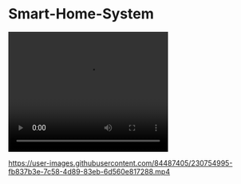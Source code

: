 # Smart-Home-System
<video width="320" height="240" controls>
  <source src="https://user-images.githubusercontent.com/84487405/230754964-47e9d0d6-eed6-49a2-8c4e-fc5a3dad53e6.mp4
" type="video/mp4">
  Your browser does not support the video tag.
</video>




https://user-images.githubusercontent.com/84487405/230754995-fb837b3e-7c58-4d89-83eb-6d560e817288.mp4

